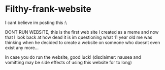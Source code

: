 # Filthy-frank-website
I cant believe im posting this :\

DONT RUN WEBSITE, this is the first web site I created as a meme and now that I look back at how dead it is im questioning what 11 year old me was thinking when he decided to create a website on someone who doesnt even exist any more...

In case you do run the website, good luck! (disclaimer: nausea and vomitting may be side effects of using this website for to long)
